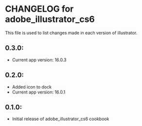# CHANGELOG for adobe_illustrator_cs6

This file is used to list changes made in each version of illustrator.

## 0.3.0:
* Current app version: 16.0.3

## 0.2.0:

* Added icon to dock
* Current app version: 16.0.1

## 0.1.0:

* Initial release of adobe_illustrator_cs6 cookbook
